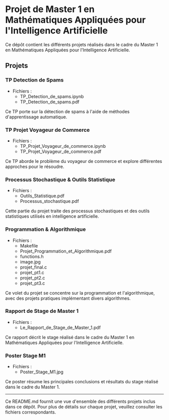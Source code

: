 # Projet de Master 1 en Mathématiques Appliquées pour l'Intelligence Artificielle

Ce dépôt contient les différents projets réalisés dans le cadre du Master 1 en Mathématiques Appliquées pour l'Intelligence Artificielle.

## Projets

### TP Detection de Spams

- Fichiers :
  - TP_Detection_de_spams.ipynb
  - TP_Detection_de_spams.pdf

Ce TP porte sur la détection de spams à l'aide de méthodes d'apprentissage automatique.

### TP Projet Voyageur de Commerce

- Fichiers :
  - TP_Projet_Voyageur_de_commerce.ipynb
  - TP_Projet_Voyageur_de_commerce.pdf

Ce TP aborde le problème du voyageur de commerce et explore différentes approches pour le résoudre.

### Processus Stochastique & Outils Statistique

- Fichiers :
  - Outils_Statistique.pdf
  - Processus_stochastique.pdf

Cette partie du projet traite des processus stochastiques et des outils statistiques utilisés en intelligence artificielle.

### Programmation & Algorithmique

- Fichiers :
  - Makefile
  - Projet_Programmation_et_Algorithmique.pdf
  - functions.h
  - image.jpg
  - projet_final.c
  - projet_pt1.c
  - projet_pt2.c
  - projet_pt3.c

Ce volet du projet se concentre sur la programmation et l'algorithmique, avec des projets pratiques implémentant divers algorithmes.

### Rapport de Stage de Master 1

- Fichiers :
  - Le_Rapport_de_Stage_de_Master_1.pdf

Ce rapport décrit le stage réalisé dans le cadre du Master 1 en Mathématiques Appliquées pour l'Intelligence Artificielle.

### Poster Stage M1

- Fichiers :
  - Poster_Stage_M1.jpg

Ce poster résume les principales conclusions et résultats du stage réalisé dans le cadre du Master 1.

---

Ce README.md fournit une vue d'ensemble des différents projets inclus dans ce dépôt. Pour plus de détails sur chaque projet, veuillez consulter les fichiers correspondants.
